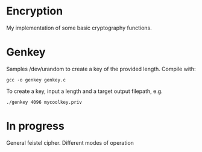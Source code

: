# Encryption
My implementation of some basic cryptography functions.

# Genkey
Samples /dev/urandom to create a key of the provided length. Compile with:

    gcc -o genkey genkey.c

To create a key, input a length and a target output filepath, e.g.

    ./genkey 4096 mycoolkey.priv

# In progress
General feistel cipher. 
Different modes of operation
